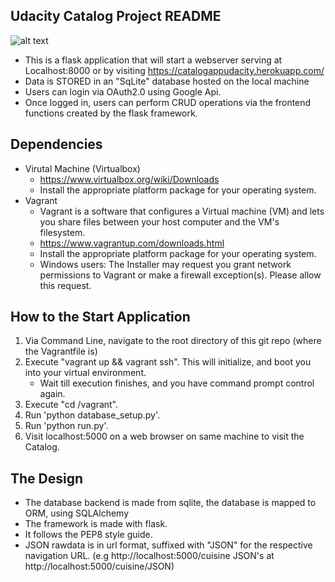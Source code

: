 ## Udacity Catalog Project README ##

![alt text](https://i.ibb.co/n0qZsBF/Screenshot-2019-01-10-Screenshot.png)

- This is a flask application that will start a webserver serving at Localhost:8000 or by visiting https://catalogappudacity.herokuapp.com/
- Data is STORED in an "SqLite" database hosted on the local machine
- Users can login via OAuth2.0 using Google Api.
- Once logged in, users can perform CRUD operations via the frontend functions created by the flask framework.

## Dependencies ##

- Virutal Machine (Virtualbox)
    - https://www.virtualbox.org/wiki/Downloads
    - Install the appropriate platform package for your operating system.
- Vagrant
    - Vagrant is a software that configures a Virtual machine (VM) and lets you share files between your host computer and the VM's filesystem.
    - https://www.vagrantup.com/downloads.html
    - Install the appropriate platform package for your operating system.
    - Windows users: The Installer may request you grant network permissions to Vagrant or make a firewall exception(s). Please allow this request.

## How to the Start Application ##

1. Via Command Line, navigate to the root directory of this git repo (where the Vagrantfile is)
2. Execute "vagrant up && vagrant ssh". This will initialize, and boot you into your virtual environment.
    - Wait till execution finishes, and you have command prompt control again.
3. Execute "cd /vagrant".
4. Run 'python database_setup.py'.
5. Run 'python run.py'.
6. Visit localhost:5000 on a web browser on same machine to visit the Catalog.


## The Design ##

- The database backend is made from sqlite, the database is mapped to ORM, using SQLAlchemy
- The framework is made with flask.
- It follows the PEP8 style guide.
- JSON rawdata is in url format, suffixed with "JSON" for the respective navigation URL. (e.g http://localhost:5000/cuisine JSON's at http://localhost:5000/cuisine/JSON)
